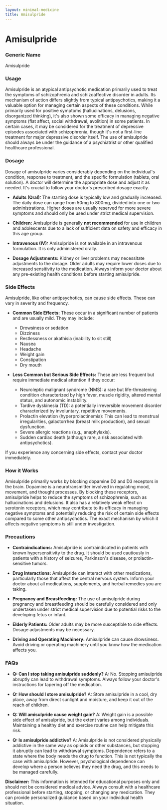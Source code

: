 ```yaml
---
layout: minimal-medicine
title: Amisulpride
---
```


# Amisulpride
### Generic Name
Amisulpride

### Usage
Amisulpride is an atypical antipsychotic medication primarily used to treat the symptoms of schizophrenia and schizoaffective disorder in adults.  Its mechanism of action differs slightly from typical antipsychotics, making it a valuable option for managing certain aspects of these conditions.  While primarily used for positive symptoms (hallucinations, delusions, disorganized thinking), it's also shown some efficacy in managing negative symptoms (flat affect, social withdrawal, avolition) in some patients.  In certain cases, it may be considered for the treatment of depressive episodes associated with schizophrenia, though it's not a first-line treatment for major depressive disorder itself.  The use of amisulpride should always be under the guidance of a psychiatrist or other qualified healthcare professional.

### Dosage

Dosage of amisulpride varies considerably depending on the individual's condition, response to treatment, and the specific formulation (tablets, oral solution).  A doctor will determine the appropriate dose and adjust it as needed.  It's crucial to follow your doctor's prescribed dosage exactly.

* **Adults (Oral):**  The starting dose is typically low and gradually increased. The daily dose can range from 50mg to 800mg, divided into one or two administrations.  Higher doses are usually reserved for more severe symptoms and should only be used under strict medical supervision.

* **Children:** Amisulpride is generally **not recommended** for use in children and adolescents due to a lack of sufficient data on safety and efficacy in this age group.

* **Intravenous (IV):** Amisulpride is not available in an intravenous formulation. It is only administered orally.

* **Dosage Adjustments:**  Kidney or liver problems may necessitate adjustments to the dosage.  Older adults may require lower doses due to increased sensitivity to the medication.  Always inform your doctor about any pre-existing health conditions before starting amisulpride.

### Side Effects

Amisulpride, like other antipsychotics, can cause side effects.  These can vary in severity and frequency.

* **Common Side Effects:**  These occur in a significant number of patients and are usually mild. They may include:
    *  Drowsiness or sedation
    *  Dizziness
    *  Restlessness or akathisia (inability to sit still)
    *  Nausea
    *  Headache
    *  Weight gain
    *  Constipation
    *  Dry mouth


* **Less Common but Serious Side Effects:** These are less frequent but require immediate medical attention if they occur:
    *  Neuroleptic malignant syndrome (NMS): a rare but life-threatening condition characterized by high fever, muscle rigidity, altered mental status, and autonomic instability.
    *  Tardive dyskinesia (TD):  a potentially irreversible movement disorder characterized by involuntary, repetitive movements.
    *  Prolactin elevation (hyperprolactinemia):  This can lead to menstrual irregularities, galactorrhea (breast milk production), and sexual dysfunction.
    *  Severe allergic reactions (e.g., anaphylaxis).
    *  Sudden cardiac death (although rare, a risk associated with antipsychotics).


If you experience any concerning side effects, contact your doctor immediately.

### How it Works

Amisulpride primarily works by blocking dopamine D2 and D3 receptors in the brain.  Dopamine is a neurotransmitter involved in regulating mood, movement, and thought processes.  By blocking these receptors, amisulpride helps to reduce the symptoms of schizophrenia, such as hallucinations and delusions.  It also has a relatively weak effect on serotonin receptors, which may contribute to its efficacy in managing negative symptoms and potentially reducing the risk of certain side effects compared to some other antipsychotics.  The exact mechanism by which it affects negative symptoms is still under investigation.


### Precautions

* **Contraindications:**  Amisulpride is contraindicated in patients with known hypersensitivity to the drug.  It should be used cautiously in patients with a history of seizures, Parkinson's disease, or prolactin-sensitive tumors.

* **Drug Interactions:** Amisulpride can interact with other medications, particularly those that affect the central nervous system.  Inform your doctor about all medications, supplements, and herbal remedies you are taking.

* **Pregnancy and Breastfeeding:**  The use of amisulpride during pregnancy and breastfeeding should be carefully considered and only undertaken under strict medical supervision due to potential risks to the developing fetus or infant.

* **Elderly Patients:** Older adults may be more susceptible to side effects.  Dosage adjustments may be necessary.

* **Driving and Operating Machinery:** Amisulpride can cause drowsiness.  Avoid driving or operating machinery until you know how the medication affects you.


### FAQs

* **Q: Can I stop taking amisulpride suddenly?**  A: No.  Stopping amisulpride abruptly can lead to withdrawal symptoms.  Always follow your doctor's instructions for tapering off the medication.

* **Q: How should I store amisulpride?** A: Store amisulpride in a cool, dry place, away from direct sunlight and moisture, and keep it out of the reach of children.

* **Q: Will amisulpride cause weight gain?** A: Weight gain is a possible side effect of amisulpride, but the extent varies among individuals.  Maintaining a healthy diet and exercise routine can help mitigate this risk.

* **Q:  Is amisulpride addictive?** A: Amisulpride is not considered physically addictive in the same way as opioids or other substances, but stopping it abruptly can lead to withdrawal symptoms. Dependence refers to a state where the body needs the drug to function.  This is not typically the case with amisulpride.  However, psychological dependence can develop where a person believes they need the drug, and this needs to be managed carefully.


**Disclaimer:** This information is intended for educational purposes only and should not be considered medical advice. Always consult with a healthcare professional before starting, stopping, or changing any medication.  They can provide personalized guidance based on your individual health situation.
